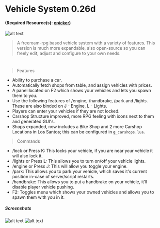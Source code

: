 # Vehicle System 0.26d 
#### (Required Resource(s): [cpicker](https://community.multitheftauto.com/index.php?p=resources&s=details&id=3247))

![alt text](https://i.imgur.com/jfHD7fP.png)
> A freeroam-rpg based vehicle system with a variety of features. This version is much more expandable, also open-source so you can freely edit, adjust and configure to your own needs.
#
> Features
- Ability to purchase a car.
- Automatically fetch shops from table, and assign vehicles with prices.
- A panel located on F2 which shows your vehicles and lets you spawn them to you.
- Use the following features of /engine, /handbrake, /park and /lights. These are also binded on J - Engine, L - Lights.
- Players can enter your vehicles if they are not locked.
- Carshop Structure improved, more RPG feeling with icons next to them and generated GUI's.
- Shops expanded, now includes a Bike Shop and 2 more Carshop Locations in Los Santos; this can be configured in ```g_carshops.lua```.
>Commands
- /lock or Press K: This locks your vehicle, if you are near your vehicle it will also lock it.
- /lights or Press L: This allows you to turn on/off your vehicle lights.
- /engine or Press J: This will allow you toggle your engine.
- /park: This allows you to park your vehicle, which saves it's current position in-case of server/script restarts.
- /handbrake: This allows you to put a handbrake on your vehicle, it'll disable player vehicle pushing.
- F2: Toggles menu which shows your owned vehicles and allows you to spawn them with you in it.
##### Screenshots
![alt text](https://i.imgur.com/BDgjRLN.png)
![alt text](https://i.imgur.com/qrunw4H.png)
